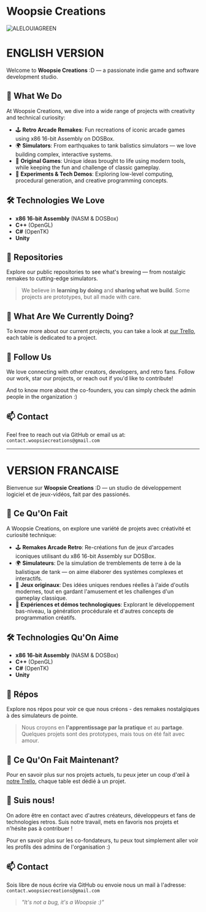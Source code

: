 # Woopsie Creations

![ALELOUIAGREEN](https://github.com/user-attachments/assets/f590274c-ba48-4650-9089-f23b0b83d2f4)

# ENGLISH VERSION

Welcome to **Woopsie Creations** :D — a passionate indie game and software development studio.

## 🚀 What We Do

At Woopsie Creations, we dive into a wide range of projects with creativity and technical curiosity:

- 🕹️ **Retro Arcade Remakes**: Fun recreations of iconic arcade games using x86 16-bit Assembly on DOSBox.
- 🌍 **Simulators**: From earthquakes to tank balistics simulators — we love building complex, interactive systems.
- 🎲 **Original Games**: Unique ideas brought to life using modern tools, while keeping the fun and challenge of classic gameplay.
- 🧪 **Experiments & Tech Demos**: Exploring low-level computing, procedural generation, and creative programming concepts.

## 🛠️ Technologies We Love

- **x86 16-bit Assembly** (NASM & DOSBox)
- **C++** (OpenGL)
- **C#** (OpenTK)
- **Unity**

## 📁 Repositories

Explore our public repositories to see what's brewing — from nostalgic remakes to cutting-edge simulators.

> We believe in **learning by doing** and **sharing what we build**. Some projects are prototypes, but all made with care.

## 🏮 What Are We Currently Doing?

To know more about our current projects, you can take a look at [our Trello](https://trello.com/w/woopsiecreations), each table is dedicated to a project. 

## 🤝 Follow Us

We love connecting with other creators, developers, and retro fans. Follow our work, star our projects, or reach out if you'd like to contribute!

And to know more about the co-founders, you can simply check the admin people in the organization :)

## 📫 Contact

Feel free to reach out via GitHub or email us at: `contact.woopsiecreations@gmail.com`

---

# VERSION FRANCAISE

Bienvenue sur **Woopsie Creations** :D — un studio de développement logiciel et de jeux-vidéos, fait par des passionés.

## 🚀 Ce Qu'On Fait

A Woopsie Creations, on explore une variété de projets avec créativité et curiosité technique:

- 🕹️ **Remakes Arcade Retro**: Re-créations fun de jeux d'arcades iconiques utilisant du x86 16-bit Assembly sur DOSBox.
- 🌍 **Simulateurs**: De la simulation de tremblements de terre à de la balistique de tank — on aime élaborer des systèmes complexes et interactifs.
- 🎲 **Jeux originaux**: Des idées uniques rendues réelles à l'aide d'outils modernes, tout en gardant l'amusement et les challenges d'un gameplay classique.
- 🧪 **Expériences et démos technologiques**: Explorant le développement bas-niveau, la génération procédurale et d'autres concepts de programmation créatifs.

## 🛠️ Technologies Qu'On Aime

- **x86 16-bit Assembly** (NASM & DOSBox)
- **C++** (OpenGL)
- **C#** (OpenTK)
- **Unity**

## 📁 Répos

Explore nos répos pour voir ce que nous créons - des remakes nostalgiques à des simulateurs de pointe.

> Nous croyons en **l'apprentissage par la pratique** et au **partage**. Quelques projets sont des prototypes, mais tous on été fait avec amour.

## 🏮 Ce Qu'On Fait Maintenant?

Pour en savoir plus sur nos projets actuels, tu peux jeter un coup d'œil à [notre Trello](https://trello.com/w/woopsiecreations), chaque table est dédié à un projet.

## 🤝 Suis nous!

On adore être en contact avec d'autres créateurs, développeurs et fans de technologies retros. Suis notre travail, mets en favoris nos projets et n'hésite pas à contribuer !

Pour en savoir plus sur les co-fondateurs, tu peux tout simplement aller voir les profils des admins de l'organisation :)

## 📫 Contact

Sois libre de nous écrire via GitHub ou envoie nous un mail à l'adresse: `contact.woopsiecreations@gmail.com`

> _"It's not a bug, it's a Woopsie :)"_
